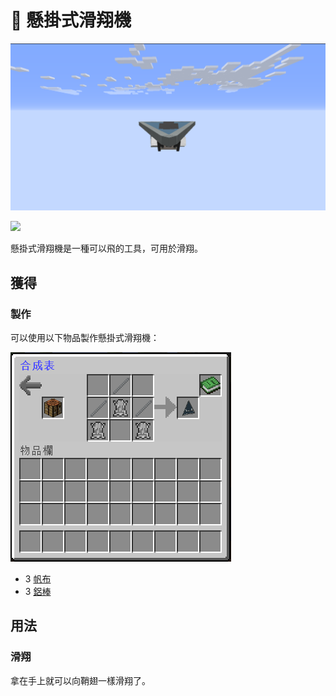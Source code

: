 # 🎲 懸掛式滑翔機

![](<../.gitbook/assets/image (62).png>)

![](https://camo.githubusercontent.com/d473065aeacd6b96b0f8db8b265774c368511300de5c9a672c0be0fdf69d50b4/68747470733a2f2f692e67697068792e636f6d2f6d656469612f715a7974517269433452526d314b6f4d4d412f67697068792e676966)

懸掛式滑翔機是一種可以飛的工具，可用於滑翔。

## 獲得

### 製作

可以使用以下物品製作懸掛式滑翔機：

![](<../.gitbook/assets/image (60).png>)

* 3 [帆布](Canvas.md)
* 3 [鋁棒](Aluminium-Rod.md)

## 用法

### 滑翔

拿在手上就可以向鞘翅一樣滑翔了。
